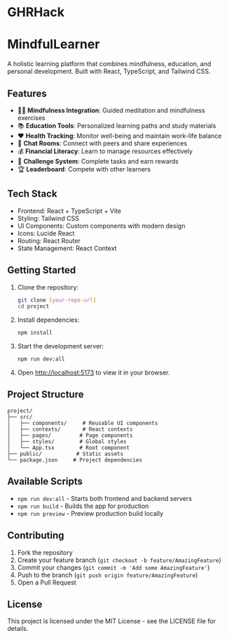 # GHRHack
# MindfulLearner

A holistic learning platform that combines mindfulness, education, and personal development. Built with React, TypeScript, and Tailwind CSS.

## Features

- 🧘‍♂️ **Mindfulness Integration**: Guided meditation and mindfulness exercises
- 📚 **Education Tools**: Personalized learning paths and study materials
- ❤️ **Health Tracking**: Monitor well-being and maintain work-life balance
- 💬 **Chat Rooms**: Connect with peers and share experiences
- 💰 **Financial Literacy**: Learn to manage resources effectively
- 🎯 **Challenge System**: Complete tasks and earn rewards
- 🏆 **Leaderboard**: Compete with other learners

## Tech Stack

- Frontend: React + TypeScript + Vite
- Styling: Tailwind CSS
- UI Components: Custom components with modern design
- Icons: Lucide React
- Routing: React Router
- State Management: React Context

## Getting Started

1. Clone the repository:
   ```bash
   git clone [your-repo-url]
   cd project
   ```

2. Install dependencies:
   ```bash
   npm install
   ```

3. Start the development server:
   ```bash
   npm run dev:all
   ```

4. Open [http://localhost:5173](http://localhost:5173) to view it in your browser.

## Project Structure

```
project/
├── src/
│   ├── components/     # Reusable UI components
│   ├── contexts/       # React contexts
│   ├── pages/         # Page components
│   ├── styles/        # Global styles
│   └── App.tsx        # Root component
├── public/           # Static assets
└── package.json     # Project dependencies
```

## Available Scripts

- `npm run dev:all` - Starts both frontend and backend servers
- `npm run build` - Builds the app for production
- `npm run preview` - Preview production build locally

## Contributing

1. Fork the repository
2. Create your feature branch (`git checkout -b feature/AmazingFeature`)
3. Commit your changes (`git commit -m 'Add some AmazingFeature'`)
4. Push to the branch (`git push origin feature/AmazingFeature`)
5. Open a Pull Request

## License

This project is licensed under the MIT License - see the LICENSE file for details. 
